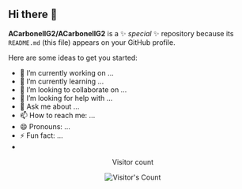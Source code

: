 ## Hi there 👋


**ACarbonellG2/ACarbonellG2** is a ✨ _special_ ✨ repository because its `README.md` (this file) appears on your GitHub profile.

Here are some ideas to get you started:

- 🔭 I’m currently working on ...
- 🌱 I’m currently learning ...
- 👯 I’m looking to collaborate on ...
- 🤔 I’m looking for help with ...
- 💬 Ask me about ...
- 📫 How to reach me: ...
- 😄 Pronouns: ...
- ⚡ Fun fact: ...
- 
<div align="center">
  <p>Visitor count</p>
  <img src="https://profile-counter.glitch.me/ACarbonellG2/count.svg" alt="Visitor's Count"/>
    </div>
